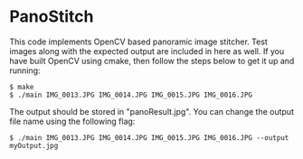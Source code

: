 # PanoStitch

This code implements OpenCV based panoramic image stitcher. Test images along with the expected output are included in here as well. If you have built OpenCV using cmake, 
then follow the steps below to get it up and running:

	$ make
	$ ./main IMG_0013.JPG IMG_0014.JPG IMG_0015.JPG IMG_0016.JPG

The output should be stored in "panoResult.jpg". You can change the output file name using the following flag:

	$ ./main IMG_0013.JPG IMG_0014.JPG IMG_0015.JPG IMG_0016.JPG --output myOutput.jpg
